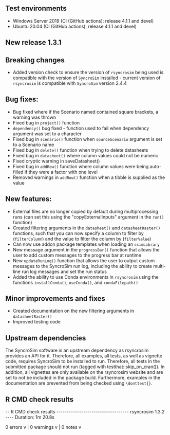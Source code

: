 ## Test environments
* Windows Server 2019 (CI (GitHub actions): release 4.1.1 and devel)
* Ubuntu 20.04 (CI (GitHub actions), release 4.1.1 and devel)

## New release 1.3.1

## Breaking changes

* Added version check to ensure the version of `rsyncrosim` being used is compatible with the version of `SyncroSim` installed - current version of `rsyncrosim` is compatible with `SyncroSim` version 2.4.4

## Bug fixes:

* Bug fixed where if the Scenario named contained square brackets, a warning was thrown
* Fixed bug in `project()` function
* `dependency()` bug fixed - function used to fail when dependency argument was set to a character
* Fixed bug in `scenario()` function when `sourceScenario` argument is set to a Scenario name
* Fixed bug in `delete()` function when trying to delete datasheets
* Fixed bug in `datasheet()` where column values could not be numeric
* Fixed cryptic warning in saveDatasheet()
* Fixed bug in `addRow()` function where column values were being auto-filled if they were a factor with one level
* Removed warnings in `addRow()` function when a tibble is supplied as the value

## New features:

* External files are no longer copied by default during multiprocessing runs (can set this using the "copyExternalInputs" argument in the `run()` function)
* Created filtering arguments in the `datasheet()` and `datasheetRaster()` functions, such that you can now specify a column to filter by (`filterColumn`) and the value to filter the column by (`filterValue`)
* Can now use addon package templates when loading an `ssimLibrary`
* New message argument in the `progressBar()` function that allows the user to add custom messages to the progress bar at runtime
* New `updateRunLog()` function that allows the user to output custom messages to the SyncroSim run log, including the ability to create multi-line run log messages and set the run status
* Added the ability to use Conda environments in `rsyncrosim` using the functions `installConda()`, `useConda()`, and `condaFilepath()`

## Minor improvements and fixes

* Created documentation on the new filtering arguments in `datasheetRaster()`
* Improved testing code

## Upstream dependencies

The SyncroSim software is an upstream dependency as rsyncrosim provides an API for it. 
Therefore, all examples, all tests, as well as vignette code, requires SyncroSim to be 
installed to run. Therefore, all tests in the submitted package should not run 
(tagged with testthat::skip_on_cran()). In addition, all vignettes are only available on the rsyncrosim website and are set to not be included in the package build. Furthermore, examples in the documentation are prevented from being checked using `\donttest{}`.

## R CMD check results

-- R CMD check results ----------------------------------- rsyncrosim 1.3.2 ----
Duration: 1m 20.8s

0 errors v | 0 warnings v | 0 notes v
